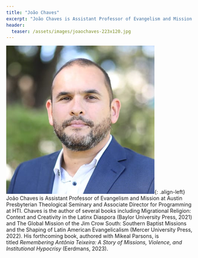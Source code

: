 ```yaml
---
title: "João Chaves"
excerpt: "João Chaves is Assistant Professor of Evangelism and Mission at Austin Presbyterian Theological Seminary and Associate Director for Programming at HTI."
header:
  teaser: /assets/images/joaochaves-223x120.jpg
---
```

![image-left](/assets/images/joaochaves.jpg){: .align-left} 
João Chaves is Assistant Professor of Evangelism and Mission at Austin Presbyterian Theological Seminary and Associate Director for Programming at HTI. Chaves is the author of several books including Migrational Religion: Context and Creativity in the Latinx Diaspora (Baylor University Press, 2021) and The Global Mission of the Jim Crow South: Southern Baptist Missions and the Shaping of Latin American Evangelicalism (Mercer University Press, 2022). His forthcoming book, authored with Mikeal Parsons, is titled *Remembering Antônia Teixeira: A Story of Missions, Violence, and Institutional Hypocrisy* (Eerdmans, 2023).